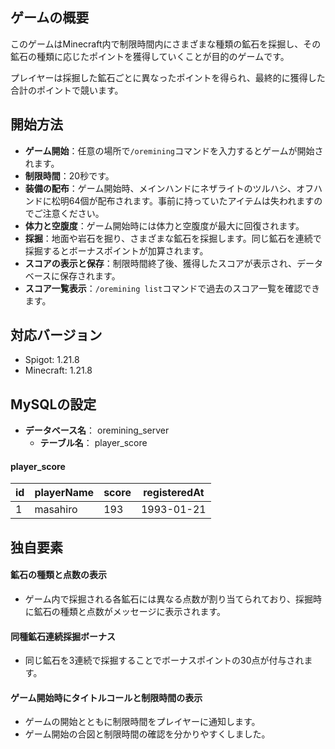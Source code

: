 ## ゲームの概要
このゲームはMinecraft内で制限時間内にさまざまな種類の鉱石を採掘し、その鉱石の種類に応じたポイントを獲得していくことが目的のゲームです。

プレイヤーは採掘した鉱石ごとに異なったポイントを得られ、最終的に獲得した合計のポイントで競います。

## 開始方法
- **ゲーム開始**：任意の場所で`/oremining`コマンドを入力するとゲームが開始されます。
- **制限時間**：20秒です。
- **装備の配布**：ゲーム開始時、メインハンドにネザライトのツルハシ、オフハンドに松明64個が配布されます。事前に持っていたアイテムは失われますのでご注意ください。
- **体力と空腹度**：ゲーム開始時には体力と空腹度が最大に回復されます。
- **採掘**：地面や岩石を掘り、さまざまな鉱石を採掘します。同じ鉱石を連続で採掘するとボーナスポイントが加算されます。
- **スコアの表示と保存**：制限時間終了後、獲得したスコアが表示され、データベースに保存されます。
- **スコア一覧表示**：`/oremining list`コマンドで過去のスコア一覧を確認できます。

## 対応バージョン
- Spigot: 1.21.8
- Minecraft: 1.21.8

## MySQLの設定
- **データベース名**： oremining_server
  - **テーブル名**： player_score
#### player_score
| id | playerName | score | registeredAt |
| ---- | ---- | ---- | ---- |
| 1 | masahiro | 193 | 1993-01-21 |

## 独自要素
#### 鉱石の種類と点数の表示
- ゲーム内で採掘される各鉱石には異なる点数が割り当てられており、採掘時に鉱石の種類と点数がメッセージに表示されます。
#### 同種鉱石連続採掘ボーナス
- 同じ鉱石を3連続で採掘することでボーナスポイントの30点が付与されます。
#### ゲーム開始時にタイトルコールと制限時間の表示
- ゲームの開始とともに制限時間をプレイヤーに通知します。
- ゲーム開始の合図と制限時間の確認を分かりやすくしました。
